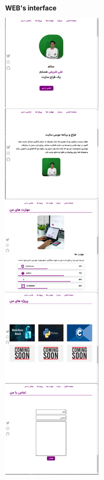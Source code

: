 ## WEB's interface

<img width="300px" src="./doc/1.png" >
<img width="300px" src="./doc/2.png" >
<img width="300px" src="./doc/3.png" >
<img width="300px" src="./doc/4.png" >
<img width="300px" src="./doc/5.png" >
